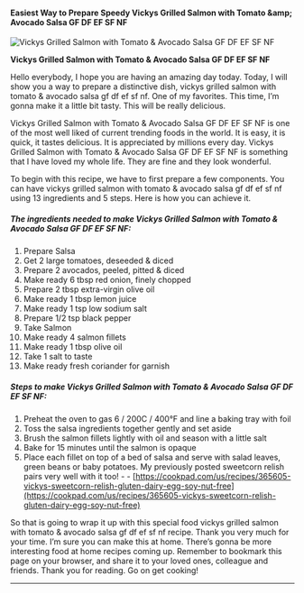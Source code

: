             

#### Easiest Way to Prepare Speedy Vickys Grilled Salmon with Tomato &amp;amp; Avocado Salsa GF DF EF SF NF

![Vickys Grilled Salmon with Tomato &amp; Avocado Salsa GF DF EF SF NF](https://img-global.cpcdn.com/recipes/6504072626569216/751x532cq70/vickys-grilled-salmon-with-tomato-avocado-salsa-gf-df-ef-sf-nf-recipe-main-photo.jpg)

**Vickys Grilled Salmon with Tomato &amp; Avocado Salsa GF DF EF SF NF**

Hello everybody, I hope you are having an amazing day today. Today, I will show you a way to prepare a distinctive dish, vickys grilled salmon with tomato & avocado salsa gf df ef sf nf. One of my favorites. This time, I’m gonna make it a little bit tasty. This will be really delicious.

Vickys Grilled Salmon with Tomato & Avocado Salsa GF DF EF SF NF is one of the most well liked of current trending foods in the world. It is easy, it is quick, it tastes delicious. It is appreciated by millions every day. Vickys Grilled Salmon with Tomato & Avocado Salsa GF DF EF SF NF is something that I have loved my whole life. They are fine and they look wonderful.

To begin with this recipe, we have to first prepare a few components. You can have vickys grilled salmon with tomato & avocado salsa gf df ef sf nf using 13 ingredients and 5 steps. Here is how you can achieve it.

##### The ingredients needed to make Vickys Grilled Salmon with Tomato & Avocado Salsa GF DF EF SF NF:

1.  Prepare Salsa
2.  Get 2 large tomatoes, deseeded & diced
3.  Prepare 2 avocados, peeled, pitted & diced
4.  Make ready 6 tbsp red onion, finely chopped
5.  Prepare 2 tbsp extra-virgin olive oil
6.  Make ready 1 tbsp lemon juice
7.  Make ready 1 tsp low sodium salt
8.  Prepare 1/2 tsp black pepper
9.  Take Salmon
10.  Make ready 4 salmon fillets
11.  Make ready 1 tbsp olive oil
12.  Take 1 salt to taste
13.  Make ready fresh coriander for garnish

##### Steps to make Vickys Grilled Salmon with Tomato & Avocado Salsa GF DF EF SF NF:

1.  Preheat the oven to gas 6 / 200C / 400°F and line a baking tray with foil
2.  Toss the salsa ingredients together gently and set aside
3.  Brush the salmon fillets lightly with oil and season with a little salt
4.  Bake for 15 minutes until the salmon is opaque
5.  Place each fillet on top of a bed of salsa and serve with salad leaves, green beans or baby potatoes. My previously posted sweetcorn relish pairs very well with it too! - - [https://cookpad.com/us/recipes/365605-vickys-sweetcorn-relish-gluten-dairy-egg-soy-nut-free](https://cookpad.com/us/recipes/365605-vickys-sweetcorn-relish-gluten-dairy-egg-soy-nut-free)

So that is going to wrap it up with this special food vickys grilled salmon with tomato & avocado salsa gf df ef sf nf recipe. Thank you very much for your time. I’m sure you can make this at home. There’s gonna be more interesting food at home recipes coming up. Remember to bookmark this page on your browser, and share it to your loved ones, colleague and friends. Thank you for reading. Go on get cooking!

* * *